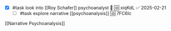 
- [x] #task look into [[Roy Schafer]] psychoanalyst 🔽 🆔 xiqKdL ✅ 2025-02-21
    - [ ] #task explore narrative [[psychoanalysis]] 🆔 7FC6lc

[[Narrative Psychoanalysis]]
